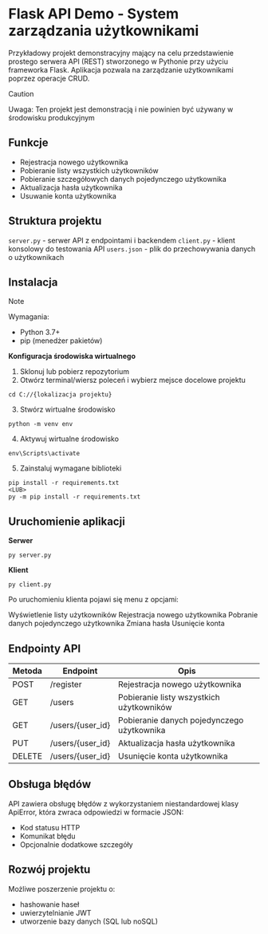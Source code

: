 # Flask API Demo - System zarządzania użytkownikami
Przykładowy projekt demonstracyjny mający na celu przedstawienie prostego serwera API (REST) stworzonego w Pythonie przy użyciu frameworka Flask. Aplikacja pozwala na zarządzanie użytkownikami poprzez operacje CRUD.

> [!CAUTION]
> Uwaga: Ten projekt jest demonstracją i nie powinien być używany w środowisku produkcyjnym

## Funkcje
- Rejestracja nowego użytkownika
- Pobieranie listy wszystkich użytkowników
- Pobieranie szczegółowych danych pojedynczego użytkownika
- Aktualizacja hasła użytkownika
- Usuwanie konta użytkownika

## Struktura projektu
`server.py` - serwer API z endpointami i backendem
`client.py` - klient konsolowy do testowania API
`users.json` - plik do przechowywania danych o użytkownikach

## Instalacja
> [!NOTE]
> Wymagania:
> - Python 3.7+
> - pip (menedżer pakietów)

**Konfiguracja środowiska wirtualnego**

1. Sklonuj lub pobierz repozytorium
2. Otwórz terminal/wiersz poleceń i wybierz mejsce docelowe projektu
```
cd C://{lokalizacja projektu}
```
3. Stwórz wirtualne środowisko
```
python -m venv env
```
4. Aktywuj wirtualne środowisko
```
env\Scripts\activate
```
5. Zainstaluj wymagane biblioteki
```
pip install -r requirements.txt
<LUB>
py -m pip install -r requirements.txt
```

## Uruchomienie aplikacji
**Serwer**
```
py server.py
```

**Klient**
```
py client.py
```
Po uruchomieniu klienta pojawi się menu z opcjami:

Wyświetlenie listy użytkowników
Rejestracja nowego użytkownika
Pobranie danych pojedynczego użytkownika
Zmiana hasła
Usunięcie konta
## Endpointy API 
|Metoda|Endpoint|Opis|
|---|---|---|
|POST|/register|Rejestracja nowego użytkownika|
|GET|/users|Pobieranie listy wszystkich użytkowników|
|GET|/users/{user_id}|Pobieranie danych pojedynczego użytkownika|
|PUT|/users/{user_id}|Aktualizacja hasła użytkownika|
|DELETE|/users/{user_id}|Usunięcie konta użytkownika|

## Obsługa błędów
API zawiera obsługę błędów z wykorzystaniem niestandardowej klasy ApiError, która zwraca odpowiedzi w formacie JSON:

- Kod statusu HTTP
- Komunikat błędu
- Opcjonalnie dodatkowe szczegóły

## Rozwój projektu
Możliwe poszerzenie projektu o:
- hashowanie haseł
- uwierzytelnianie JWT
- utworzenie bazy danych (SQL lub noSQL)
